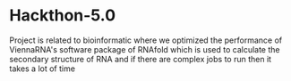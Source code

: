# Hackthon-5.0
Project is related to bioinformatic where we optimized the performance of ViennaRNA's software package of RNAfold which is used to calculate the secondary structure of RNA and if there are complex jobs to run then it takes a lot of time 
